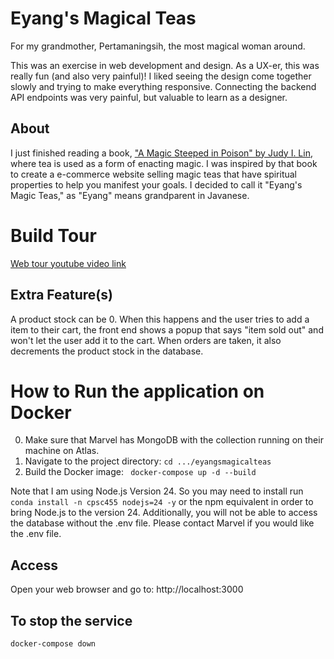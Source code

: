 
# Eyang's Magical Teas
For my grandmother, Pertamaningsih, the most magical woman around. 

This was an exercise in web development and design. As a UX-er, this was really fun (and also very painful)! I  liked seeing the design come together slowly and trying to make everything responsive. Connecting the backend API endpoints was very painful, but valuable to learn as a designer. 

## About
I just finished reading a book, ["A Magic Steeped in Poison" by Judy I. Lin]([url](https://www.goodreads.com/book/show/56978089-a-magic-steeped-in-poison)), where tea is used as a form of enacting magic. I was inspired by that book to create a e-commerce website selling magic teas that have spiritual properties to help you manifest your goals. I decided to call it "Eyang's Magic Teas," as "Eyang" means grandparent in Javanese.

# Build Tour
[Web tour youtube video link](https://youtu.be/hvuWiTS8ehs)

## Extra Feature(s)
A product stock can be 0. When this happens and the user tries to add a item to their cart, the front end shows a popup that says "item sold out" and won't let the user add it to the cart. When orders are taken, it also decrements the product stock in the database. 

# How to Run the application on Docker
0. Make sure that Marvel has MongoDB with the collection running on their machine on Atlas.
1. Navigate to the project directory: `cd .../eyangsmagicalteas`
2. Build the Docker image: ` docker-compose up -d --build`

Note that I am using Node.js Version 24. So you may need to install run `conda install -n cpsc455 nodejs=24 -y` or the npm equivalent in order to bring Node.js to the version 24. Additionally, you will not be able to access the database without the .env file. Please contact Marvel if you would like the .env file. 

## Access
Open your web browser and go to: http://localhost:3000

## To stop the service
`docker-compose down`
